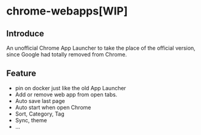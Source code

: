 # chrome-webapps[WIP]

## Introduce
An unofficial Chrome App Launcher to take the place of the official version, since Google had totally removed from Chrome.

## Feature

* pin on docker just like the old App Launcher
* Add or remove web app from open tabs.
* Auto save last page
* Auto start when open Chrome
* Sort, Category, Tag
* Sync, theme
* ...
